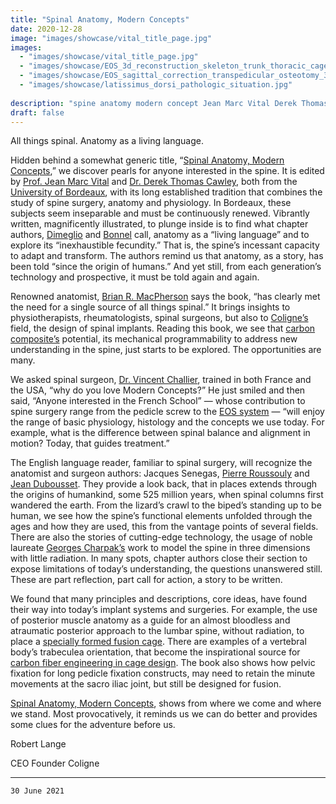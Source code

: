 ```yaml
---
title: "Spinal Anatomy, Modern Concepts"
date: 2020-12-28
image: "images/showcase/vital_title_page.jpg"
images: 
  - "images/showcase/vital_title_page.jpg"
  - "images/showcase/EOS_3d_reconstruction_skeleton_trunk_thoracic_cage.jpg"
  - "images/showcase/EOS_sagittal_correction_transpedicular_osteotomy_3d_reconstruction.jpg"
  - "images/showcase/latissimus_dorsi_pathologic_situation.jpg"
  
description: "spine anatomy modern concept Jean Marc Vital Derek Thomas Cawley"
draft: false
---
```


All things spinal. Anatomy as a living language.

Hidden behind a somewhat generic title, “[Spinal Anatomy, Modern Concepts](https://www.springer.com/gp/book/9783030209247),” we discover pearls for anyone
interested in the spine. It is edited by [Prof. Jean Marc Vital](https://courses.eccelearning.com/faculty/dr-jean-marc-vital) and 
[Dr. Derek Thomas Cawley](https://www.researchgate.net/profile/Derek-Cawley), both from the
[University of Bordeaux](https://www.chu-bordeaux.fr), with its long established tradition that combines the study of spine surgery,
anatomy and physiology. In Bordeaux, these subjects seem inseparable and must be continuously renewed.
Vibrantly written, magnificently illustrated, to plunge inside is to find what chapter authors, [Dimeglio](https://courses.eccelearning.com/faculty/prof-alain-dimeglio) and
[Bonnel](https://www.taylorfrancis.com/chapters/edit/10.1201/9780429352416-7/normal-abnormal-development-growth-spine-thoracic-cage-federico-canavese-fran%C3%A7ois-bonnel-alain-dimeglio) 
call, anatomy as a “living language” and to explore its “inexhaustible fecundity.” That is, the spine’s
incessant capacity to adapt and transform. The authors remind us that anatomy, as a story, has been told
“since the origin of humans.” And yet still, from each generation’s technology and prospective, it must be
told again and again.

<!--more-->

Renowned anatomist, [Brian R. MacPherson](https://clinical-anatomy.org/Brian_R._MacPherson__Ph.D.) says the book, “has clearly met the need for a single source of
all things spinal.” It brings insights to physiotherapists, rheumatologists, spinal surgeons, but also to
[Coligne’s](https://spinenuances.com/about) field, the design of spinal implants. Reading this book, we see that 
[carbon composite’s](https://saps2412.github.io/sales_mktg/what_is_ostaPek_and_why.pdf) potential,
its mechanical programmability to address new understanding in the spine, just starts to be explored. The
opportunities are many.

We asked spinal surgeon, [Dr. Vincent Challier](https://www.doctolib.fr/chirurgien-orthopediste/perigueux/vincent-challier), trained in both France and the USA, “why do you love Modern
Concepts?” He just smiled and then said, “Anyone interested in the French School” — whose contribution to
spine surgery range from the pedicle screw to the [EOS system](https://en.wikipedia.org/wiki/EOS_imaging) — “will enjoy the range of basic physiology,
histology and the concepts we use today. For example, what is the difference between spinal balance and
alignment in motion? Today, that guides treatment.”

The English language reader, familiar to spinal surgery, will recognize the anatomist and surgeon authors:
Jacques Senegas, [Pierre Roussouly](https://courses.eccelearning.com/faculty/dr-pierre-roussouly) and [Jean Dubousset](https://courses.eccelearning.com/faculty/prof-jean-dubousset). 
They provide a look back, that in places extends
through the origins of humankind, some 525 million years, when spinal columns first wandered the earth.
From the lizard’s crawl to the biped’s standing up to be human, we see how the spine’s functional elements
unfolded through the ages and how they are used, this from the vantage points of several fields. There are
also the stories of cutting-edge technology, the usage of noble laureate [Georges Charpak’s](https://en.wikipedia.org/wiki/Georges_Charpak) work to model
the spine in three dimensions with little radiation. In many spots, chapter authors close their section to
expose limitations of today’s understanding, the questions unanswered still. These are part reflection, part
call for action, a story to be written.

We found that many principles and descriptions, core ideas, have found their way into today’s implant
systems and surgeries. For example, the use of posterior muscle anatomy as a guide for an almost
bloodless and atraumatic posterior approach to the lumbar spine, without radiation, to place a [specially
formed fusion cage](https://saps2412.github.io/sales_mktg/Erriva_ELIF_Extraforaminal_Lumbar_Interbody_Fusion.pdf). 
There are examples of a vertebral body’s trabeculea orientation, that become the
inspirational source for [carbon fiber engineering in cage design](https://saps2412.github.io/sales_mktg/trabis_cervical_corpectomy.pdf). 
The book also shows how pelvic fixation
for long pedicle fixation constructs, may need to retain the minute movements at the sacro iliac joint, but
still be designed for fusion.

[Spinal Anatomy, Modern Concepts](https://www.springer.com/gp/book/9783030209247), shows from where we come and where we stand. Most provocatively, it
reminds us we can do better and provides some clues for the adventure before us.

Robert Lange

CEO Founder Coligne

---

`30 June 2021`
